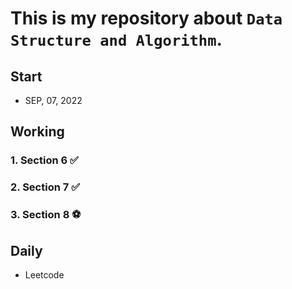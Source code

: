 # This is my repository about `Data Structure and Algorithm`.

## Start

- SEP, 07, 2022

## Working

### 1. Section 6 ✅

### 2. Section 7 ✅

### 3. Section 8 ⚽

## Daily

- Leetcode
